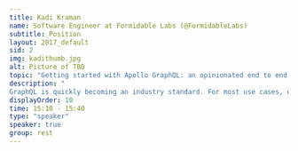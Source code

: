 ```yaml
---
title: Kadi Kraman
name: Software Engineer at Formidable Labs (@FormidableLabs)
subtitle: Position
layout: 2017_default
sid: 2
img: kadithumb.jpg
alt: Picture of TBD
topic: "Getting started with Apollo GraphQL: an opinionated end to end journey with Node.js and React"
description: "
GraphQL is quickly becoming an industry standard. For most use cases, querying data via a GraphQL graph rather than a RESTful API simple makes more sense. There are a whole host of tools available to build your GraphQL services. In fact, we are spoiled for choice! This talk goes over some GraphQL best practices and gives an opinionated view on how to first set up a GraphQL API with Apollo and Node.js and then query that API using a React frontend."
displayOrder: 10
time: 15:10 - 15:40
type: "speaker"
speaker: true
group: rest
---
```

